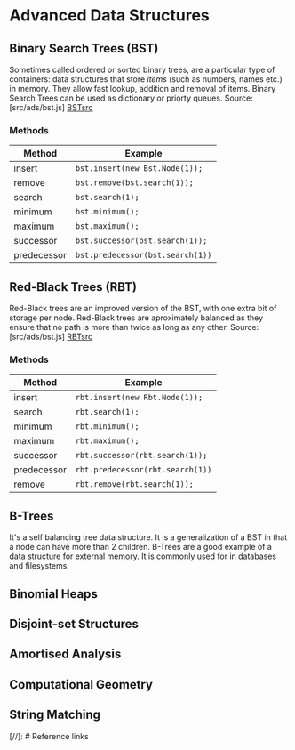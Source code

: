 # Advanced Data Structures

## Binary Search Trees (BST)
Sometimes called ordered or sorted binary trees, are a particular type of containers: data structures that store *items* (such as numbers, names etc.) in memory. 
They allow fast lookup, addition and removal of items.
Binary Search Trees can be used as dictionary or priorty queues.
Source: [src/ads/bst.js] [BSTsrc]

### Methods
| Method | Example | 
| ------ | ------- | 
| insert | `bst.insert(new Bst.Node(1));` |
| remove | `bst.remove(bst.search(1));` |
| search | `bst.search(1);` |
| minimum | `bst.minimum();` |
| maximum | `bst.maximum();` |
| successor | `bst.successor(bst.search(1));` |
| predecessor | `bst.predecessor(bst.search(1))` |

## Red-Black Trees (RBT)
Red-Black trees are an improved version of the BST, with one extra bit of storage per node.
Red-Black trees are aproximately balanced as they ensure that no path is more than twice as long as any other.
Source: [src/ads/bst.js] [RBTsrc]

### Methods
| Method | Example | 
| ------ | ------- | 
| insert | `rbt.insert(new Rbt.Node(1));` |
| search | `rbt.search(1);` |
| minimum | `rbt.minimum();` |
| maximum | `rbt.maximum();` |
| successor | `rbt.successor(rbt.search(1));` |
| predecessor | `rbt.predecessor(rbt.search(1))` |
| remove | `rbt.remove(rbt.search(1));` |

## B-Trees
It's a self balancing tree data structure. It is a generalization of a BST in that a node can have more than 2 children.
B-Trees are a good example of a data structure for external memory. It is commonly used for in databases and filesystems.

## Binomial Heaps

## Disjoint-set Structures

## Amortised Analysis

## Computational Geometry

## String Matching

[//]: # Reference links

[BSTsrc]: <https://github.com/AndreiDMS/AdvancedDataStructures/blob/master/src/ads/bst.js>
[RBTsrc]: <https://github.com/AndreiDMS/AdvancedDataStructures/blob/master/src/ads/rbt.js>